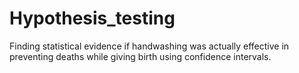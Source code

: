 # Hypothesis_testing
Finding statistical evidence if handwashing was actually effective in preventing deaths while giving birth using confidence intervals.
